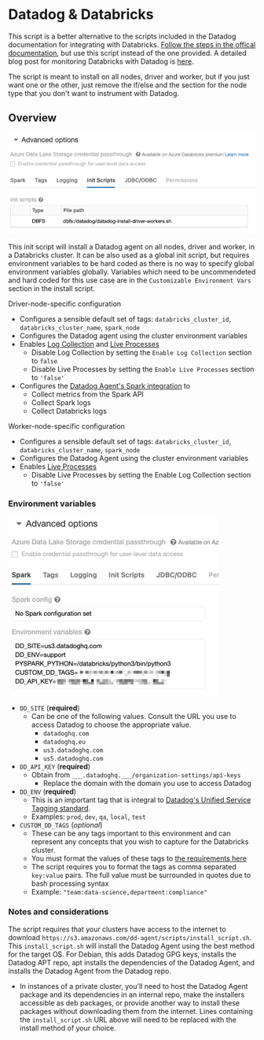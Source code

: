 # Datadog & Databricks

This script is a better alternative to the scripts included in the Datadog documentation for
integrating with Databricks. [Follow the steps in the offical documentation](https://docs.datadoghq.com/integrations/databricks),
but use this script instead of the one provided. A detailed blog post for monitoring Databricks with
Datadog is [here](https://www.datadoghq.com/blog/databricks-monitoring-datadog/).

The script is meant to install on all nodes, driver and worker, but if you just want one or the
other, just remove the if/else and the section for the node type that you don't want to instrument
with Datadog.

## Overview

![Cluster Environment Variables](img/cluster-init-script.png)

This init script will install a Datadog agent on all nodes, driver and worker, in a Databricks cluster.
It can be also used as a global init script, but requires environment variables to be hard coded as there
is no way to specify global environment variables globally. Variables which need to be uncommendeted and
hard coded for this use case are in the `Customizable Environment Vars` section in the install script.

Driver-node-specific configuration

- Configures a sensible default set of tags: `databricks_cluster_id`, `databricks_cluster_name`, `spark_node`
- Configures the Datadog agent using the cluster environment variables
- Enables [Log Collection](https://docs.datadoghq.com/logs/log_collection) and [Live Processes](https://docs.datadoghq.com/infrastructure/process)
  - Disable Log Collection by setting the `Enable Log Collection` section to `false`
  - Disable Live Processes by setting the `Enable Live Processes` section to `'false'`
- Configures the [Datadog Agent's Spark integration](https://docs.datadoghq.com/integrations/spark) to
  - Collect metrics from the Spark API
  - Collect Spark logs
  - Collect Databricks logs

Worker-node-specific configuration

- Configures a sensible default set of tags: `databricks_cluster_id`, `databricks_cluster_name`, `spark_node`
- Configures the Datadog Agent using the cluster environment variables
- Enables [Live Processes](https://docs.datadoghq.com/infrastructure/process)
  - Disable Live Processes by setting the Enable Log Collection section to `'false'`

### Environment variables

![Cluster Environment Variables](img/cluster-env-vars.jpg)

- `DD_SITE` (**required**)
  - Can be one of the following values. Consult the URL you use to access Datadog to choose the appropriate value.
    - `datadoghq.com`
    - `datadoghq.eu`
    - `us3.datadoghq.com`
    - `us5.datadoghq.com`
- `DD_API_KEY` (**required**)
  - Obtain from `___.datadoghq.___/organization-settings/api-keys`
    - Replace the domain with the domain you use to access Datadog
- `DD_ENV` (**required**)
  - This is an important tag that is integral to [Datadog's Unified Service Tagging standard](https://docs.datadoghq.com/getting_started/tagging/unified_service_tagging).
  - Examples: `prod`, `dev`, `qa`, `local`, `test`
- `CUSTOM_DD_TAGS` (_optional_)
  - These can be any tags important to this environment and can represent any concepts that you wish to capture for the Databricks cluster.
  - You must format the values of these tags to [the requirements here](https://docs.datadoghq.com/getting_started/tagging/#defining-tags)
  - The script requires you to format the tags as comma separated `key:value` pairs. The full value must be surrounded in quotes due to bash
    processing syntax
  - Example: `"team:data-science,department:compliance"`

### Notes and considerations

The script requires that your clusters have access to the internet to download `https://s3.amazonaws.com/dd-agent/scripts/install_script.sh`. This `install_script.sh` will install the Datadog Agent using the best method for the target OS. For Debian, this adds Datadog GPG keys, installs the Datadog APT repo, apt installs the dependencies of the Datadog Agent, and installs the Datadog Agent from the Datadog repo.

- In instances of a private cluster, you'll need to host the Datadog Agent package and its dependencies in an internal repo, make the installers
  accessible as deb packages, or provide another way to install these packages without downloading them from the internet. Lines containing the
  `install_script.sh` URL above will need to be replaced with the install method of your choice.
